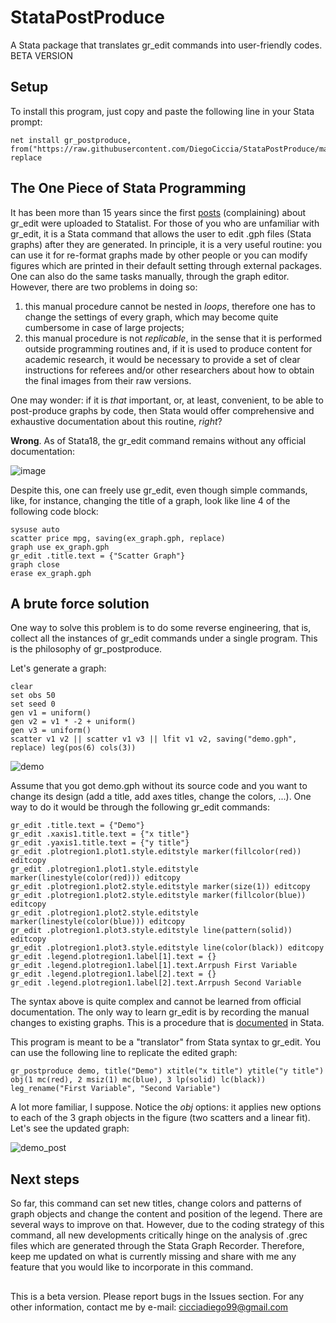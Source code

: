 # StataPostProduce
A Stata package that translates gr_edit commands into user-friendly codes.
BETA VERSION

## Setup
To install this program, just copy and paste the following line in your Stata prompt:

```
net install gr_postproduce, from("https://raw.githubusercontent.com/DiegoCiccia/StataPostProduce/main") replace
```

## The One Piece of Stata Programming
It has been more than 15 years since the first [posts](https://www.stata.com/statalist/archive/2007-07/msg00616.html) (complaining) about gr_edit were uploaded to Statalist. For those of you who are unfamiliar with gr_edit, it is a Stata command that allows the user to edit .gph files (Stata graphs) after they are generated. In principle, it is a very useful routine: you can use it for re-format graphs made by other people or you can modify figures which are printed in their default setting through external packages. One can also do the same tasks manually, through the graph editor. However, there are two problems in doing so:

1. this manual procedure cannot be nested in *loops*, therefore one has to change the settings of every graph, which may become quite cumbersome in case of large projects;
2. this manual procedure is not *replicable*, in the sense that it is performed outside programming routines and, if it is used to produce content for academic research, it would be necessary to provide a set of clear instructions for referees and/or other researchers about how to obtain the final images from their raw versions.

One may wonder: if it is *that* important, or, at least, convenient, to be able to post-produce graphs by code, then Stata would offer comprehensive and exhaustive documentation about this routine, *right*?

**Wrong**. As of Stata18, the gr_edit command remains without any official documentation:

![image](https://github.com/DiegoCiccia/StataPostProduce/assets/71022390/b07676b2-f6fa-451d-9c1f-d7d96ce7daa5)

Despite this, one can freely use gr_edit, even though simple commands, like, for instance, changing the title of a graph, look like line 4 of the following code block:

```
sysuse auto
scatter price mpg, saving(ex_graph.gph, replace)
graph use ex_graph.gph
gr_edit .title.text = {"Scatter Graph"}
graph close
erase ex_graph.gph
```

## A brute force solution
One way to solve this problem is to do some reverse engineering, that is, collect all the instances of gr_edit commands under a single program. This is the philosophy of gr_postproduce. 

Let's generate a graph:
```
clear
set obs 50
set seed 0
gen v1 = uniform()
gen v2 = v1 * -2 + uniform() 
gen v3 = uniform()
scatter v1 v2 || scatter v1 v3 || lfit v1 v2, saving("demo.gph", replace) leg(pos(6) cols(3))

```
![demo](https://github.com/DiegoCiccia/StataPostProduce/assets/71022390/c96307e8-4e21-4cc5-b288-ffd36fccecc7)

Assume that you got demo.gph without its source code and you want to change its design (add a title, add axes titles, change the colors, ...). One way to do it would be through the following gr_edit commands:
```
gr_edit .title.text = {"Demo"} 
gr_edit .xaxis1.title.text = {"x title"} 
gr_edit .yaxis1.title.text = {"y title"} 
gr_edit .plotregion1.plot1.style.editstyle marker(fillcolor(red)) editcopy 
gr_edit .plotregion1.plot1.style.editstyle marker(linestyle(color(red))) editcopy 
gr_edit .plotregion1.plot2.style.editstyle marker(size(1)) editcopy 
gr_edit .plotregion1.plot2.style.editstyle marker(fillcolor(blue)) editcopy 
gr_edit .plotregion1.plot2.style.editstyle marker(linestyle(color(blue))) editcopy 
gr_edit .plotregion1.plot3.style.editstyle line(pattern(solid)) editcopy 
gr_edit .plotregion1.plot3.style.editstyle line(color(black)) editcopy 
gr_edit .legend.plotregion1.label[1].text = {} 
gr_edit .legend.plotregion1.label[1].text.Arrpush First Variable 
gr_edit .legend.plotregion1.label[2].text = {} 
gr_edit .legend.plotregion1.label[2].text.Arrpush Second Variable 
```
The syntax above is quite complex and cannot be learned from official documentation. The only way to learn gr_edit is by recording the manual changes to existing graphs. This is a procedure that is [documented](https://www.stata.com/support/faqs/graphics/graph-recorder/) in Stata. 

This program is meant to be a "translator" from Stata syntax to gr_edit. You can use the following line to replicate the edited graph:

```
gr_postproduce demo, title("Demo") xtitle("x title") ytitle("y title") obj(1 mc(red), 2 msiz(1) mc(blue), 3 lp(solid) lc(black)) leg_rename("First Variable", "Second Variable")
```
A lot more familiar, I suppose. Notice the *obj* options: it applies new options to each of the 3 graph objects in the figure (two scatters and a linear fit). Let's see the updated graph:

![demo_post](https://github.com/DiegoCiccia/StataPostProduce/assets/71022390/91cc2bf1-bc80-4e07-af22-cace412d6267)

## Next steps

So far, this command can set new titles, change colors and patterns of graph objects and change the content and position of the legend. There are several ways to improve on that. However, due to the coding strategy of this command, all new developments critically hinge on the analysis of .grec files which are generated through the Stata Graph Recorder. Therefore, keep me updated on what is currently missing and share with me any feature that you would like to incorporate in this command.

##
This is a beta version. Please report bugs in the Issues section.
For any other information, contact me by e-mail: cicciadiego99@gmail.com

